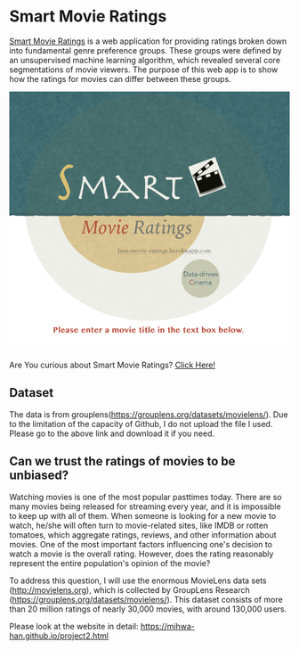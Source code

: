 # Smart Movie Ratings

[Smart Movie Ratings](http://bias-movie-ratings.herokuapp.com) is a web application for providing ratings broken down into fundamental genre preference groups. These groups were defined by an unsupervised machine learning algorithm, which revealed several core segmentations of movie viewers. The purpose of this web app is to show how the ratings for movies can differ between these groups.

<p align="center">

  <img src="./img/logo2.png" >

</p>

Are You curious about Smart Movie Ratings? [Click Here!](http://bias-movie-ratings.herokuapp.com/rating)
 
 
## Dataset
 
The data is from grouplens(https://grouplens.org/datasets/movielens/). Due to the limitation of the capacity of Github, I do not upload the file I used. Please go to the above link and download it if you need. 


## Can we trust the ratings of movies to be unbiased?

Watching movies is one of the most popular pasttimes today. There are so many movies being released for streaming every year, and it is impossible to keep up with all of them. When someone is looking for a new movie to watch, he/she will often turn to movie-related sites, like IMDB or rotten tomatoes, which aggregate ratings, reviews, and other information about movies. One of the most important factors influencing one's decision to watch a movie is the overall rating. However, does the rating reasonably represent the entire population's opinion of the movie? 

To address this question, I will use the enormous MovieLens data sets (http://movielens.org), which is collected by GroupLens Research (https://grouplens.org/datasets/movielens/). This dataset consists of more than 20 million ratings of nearly 30,000 movies, with around 130,000 users.

Please look at the website in detail: https://mihwa-han.github.io/project2.html
